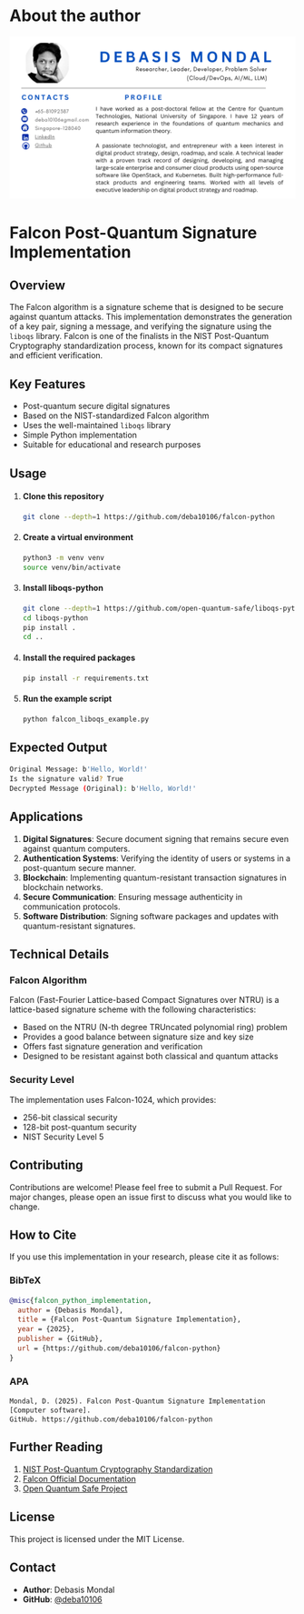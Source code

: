 # About the author
![cv](cv.png)

# Falcon Post-Quantum Signature Implementation

## Overview
The Falcon algorithm is a signature scheme that is designed to be secure against quantum attacks. This implementation demonstrates the generation of a key pair, signing a message, and verifying the signature using the `liboqs` library. Falcon is one of the finalists in the NIST Post-Quantum Cryptography standardization process, known for its compact signatures and efficient verification.

## Key Features
- Post-quantum secure digital signatures
- Based on the NIST-standardized Falcon algorithm
- Uses the well-maintained `liboqs` library
- Simple Python implementation
- Suitable for educational and research purposes

## Usage
1. #### Clone this repository
   ```bash
   git clone --depth=1 https://github.com/deba10106/falcon-python
   ```
2. #### Create a virtual environment
   ```bash
   python3 -m venv venv
   source venv/bin/activate
   ```
3. #### Install liboqs-python
   ```bash
   git clone --depth=1 https://github.com/open-quantum-safe/liboqs-python
   cd liboqs-python
   pip install .
   cd ..
   ```
4. #### Install the required packages
   ```bash
   pip install -r requirements.txt
   ```
5. #### Run the example script
   ```bash
   python falcon_liboqs_example.py
   ```

## Expected Output
```bash
Original Message: b'Hello, World!'
Is the signature valid? True
Decrypted Message (Original): b'Hello, World!'
```

## Applications
1. **Digital Signatures**: Secure document signing that remains secure even against quantum computers.
2. **Authentication Systems**: Verifying the identity of users or systems in a post-quantum secure manner.
3. **Blockchain**: Implementing quantum-resistant transaction signatures in blockchain networks.
4. **Secure Communication**: Ensuring message authenticity in communication protocols.
5. **Software Distribution**: Signing software packages and updates with quantum-resistant signatures.

## Technical Details
### Falcon Algorithm
Falcon (Fast-Fourier Lattice-based Compact Signatures over NTRU) is a lattice-based signature scheme with the following characteristics:
- Based on the NTRU (N-th degree TRUncated polynomial ring) problem
- Provides a good balance between signature size and key size
- Offers fast signature generation and verification
- Designed to be resistant against both classical and quantum attacks

### Security Level
The implementation uses Falcon-1024, which provides:
- 256-bit classical security
- 128-bit post-quantum security
- NIST Security Level 5

## Contributing
Contributions are welcome! Please feel free to submit a Pull Request. For major changes, please open an issue first to discuss what you would like to change.

## How to Cite
If you use this implementation in your research, please cite it as follows:

### BibTeX
```bibtex
@misc{falcon_python_implementation,
  author = {Debasis Mondal},
  title = {Falcon Post-Quantum Signature Implementation},
  year = {2025},
  publisher = {GitHub},
  url = {https://github.com/deba10106/falcon-python}
}
```

### APA
```
Mondal, D. (2025). Falcon Post-Quantum Signature Implementation [Computer software]. 
GitHub. https://github.com/deba10106/falcon-python
```

## Further Reading
1. [NIST Post-Quantum Cryptography Standardization](https://csrc.nist.gov/projects/post-quantum-cryptography)
2. [Falcon Official Documentation](https://falcon-sign.info/)
3. [Open Quantum Safe Project](https://openquantumsafe.org/)

## License
This project is licensed under the MIT License.

## Contact
- **Author**: Debasis Mondal
- **GitHub**: [@deba10106](https://github.com/deba10106)
